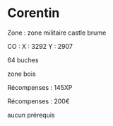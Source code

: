 # Corentin

Zone : zone militaire castle brume

CO : X : 3292 Y : 2907

64 buches

zone bois&#x20;

Récompenses : 145XP

Récompenses : 200€

aucun prérequis
